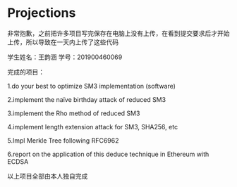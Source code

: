# Projections
非常抱歉，之前把许多项目写完保存在电脑上没有上传，在看到提交要求后才开始上传，所以导致在一天内上传了这些代码

学生姓名：王韵涵      学号：201900460069

完成的项目：

1.do your best to optimize SM3 implementation (software)

2.implement the naïve birthday attack of reduced SM3

3.implement the Rho method of reduced SM3

4.implement length extension attack for SM3, SHA256, etc

5.Impl Merkle Tree following RFC6962

6.report on the application of this deduce technique in Ethereum with ECDSA

以上项目全部由本人独自完成
